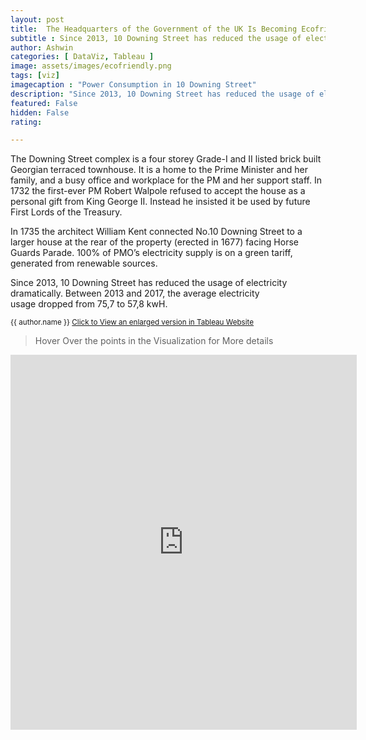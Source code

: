 ```yaml
---
layout: post
title:  The Headquarters of the Government of the UK Is Becoming Ecofriendly
subtitle : Since 2013, 10 Downing Street has reduced the usage of electricity drastically
author: Ashwin
categories: [ DataViz, Tableau ]
image: assets/images/ecofriendly.png
tags: [viz]
imagecaption : "Power Consumption in 10 Downing Street"
description: "Since 2013, 10 Downing Street has reduced the usage of electricity drastically"
featured: False
hidden: False
rating:

---
```


The Downing Street complex is a four storey Grade-I and II listed brick built Georgian terraced townhouse. 
It is a home to the Prime Minister and her family, and a busy office and workplace for the PM and her support staff. In 1732 the first-ever PM Robert Walpole refused to accept the house as a personal gift from King George II. Instead he insisted it be used by future First Lords of the Treasury. 

In 1735 the architect William Kent connected No.10 Downing Street to a larger house at the rear of the property (erected in 1677) facing Horse Guards Parade. 100% of PMO’s electricity supply is on a green tariff, generated from renewable sources.

Since 2013, 10 Downing Street has reduced the usage of electricity dramatically. Between 2013 and 2017, the average electricity usage dropped from 75,7 to 57,8 kwH.

<small class="ml-3"> {{ author.name }} <span><a target="_blank" href="https://public.tableau.com/views/ElectricityConsumptionat10DowningStreet/Dashboard1?:embed=y&:display_count=yes&publish=yes&:origin=viz_share_link&:showVizHome=no" class="btn btn-outline-success btn-sm btn-round ml-1">Click to View an enlarged version in Tableau Website </a></span> </small>

> Hover Over the points in the Visualization for More details

<iframe seamless frameborder="0" src="https://public.tableau.com/views/ElectricityConsumptionat10DowningStreet/Dashboard1?:embed=y&:display_count=yes&publish=yes&:origin=viz_share_link&:showVizHome=no" width = '110%' height = '600'></iframe>
